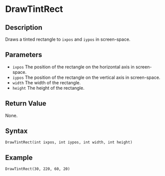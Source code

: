# DrawTintRect

## Description
Draws a tinted rectangle to `ixpos` and `iypos` in screen-space.

## Parameters
- `ixpos`
The position of the rectangle on the horizontal axis in screen-space.
- `iypos`
The position of the rectangle on the vertical axis in screen-space.
- `width`
The width of the rectangle.
- `height`
The height of the rectangle.

## Return Value
None.

## Syntax
```
DrawTintRect(int ixpos, int iypos, int width, int height)
```

## Example
```
DrawTintRect(30, 220, 60, 20)
```